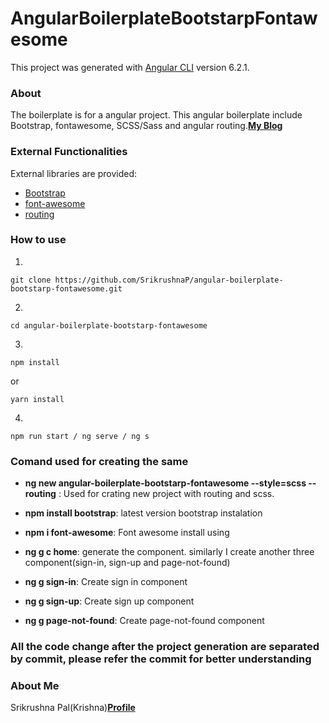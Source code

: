 # AngularBoilerplateBootstarpFontawesome

This project was generated with [Angular CLI](https://github.com/angular/angular-cli) version 6.2.1.


### About
The boilerplate is for a angular project. This angular boilerplate include Bootstrap, fontawesome, SCSS/Sass and angular routing.**[My Blog](http://developerstips.com/)**

### External Functionalities

External libraries are provided:

- [Bootstrap](https://getbootstrap.com/)
- [font-awesome](http://fontawesome.io/)
- [routing](https://angular.io/guide/router)


### How to use

1. 
```
git clone https://github.com/SrikrushnaP/angular-boilerplate-bootstarp-fontawesome.git
```

2. 
```
cd angular-boilerplate-bootstarp-fontawesome
```

3. 
``` 
npm install
``` 
or  
``` 
yarn install 
```  

4. 
```
npm run start / ng serve / ng s
```

### Comand used for creating the same

- **ng new angular-boilerplate-bootstarp-fontawesome --style=scss --routing**
: Used for crating new project with routing and scss.

- **npm install bootstrap**: latest version bootstrap instalation

- **npm i font-awesome**: Font awesome install using

- **ng g c home**: generate the component. similarly I create another three component(sign-in, sign-up and page-not-found)
- **ng g sign-in**: Create sign in component
- **ng g sign-up**: Create sign up component
- **ng g page-not-found**: Create page-not-found component

### All the code change after the project generation are separated by commit, please refer the commit for better understanding

### About Me
Srikrushna Pal(Krishna)**[Profile](http://krishna.developerstips.com)**